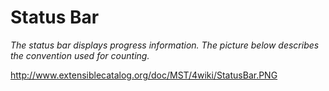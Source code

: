 # Status Bar #

_The status bar displays progress information.  The picture below describes the convention used for counting._


http://www.extensiblecatalog.org/doc/MST/4wiki/StatusBar.PNG